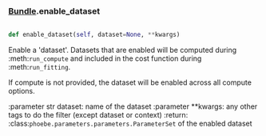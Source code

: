 ### [Bundle](Bundle.md).enable_dataset

```py

def enable_dataset(self, dataset=None, **kwargs)

```



Enable a 'dataset'.  Datasets that are enabled will be computed
during :meth:`run_compute` and included in the cost function
during :meth:`run_fitting`.

If compute is not provided, the dataset will be enabled across all
compute options.

:parameter str dataset: name of the dataset
:parameter **kwargs: any other tags to do the filter
    (except dataset or context)
:return: :class:`phoebe.parameters.parameters.ParameterSet`
    of the enabled dataset

